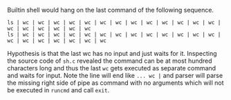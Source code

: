 Builtin shell would hang on the last command of the following sequence.

```
ls | wc | wc | wc | wc | wc | wc | wc | wc | wc | wc | wc | wc | wc | wc | wc | wc | wc | wc | wc
ls | wc | wc | wc | wc | wc | wc | wc | wc | wc | wc | wc | wc | wc | wc | wc | wc | wc | wc | wc | wc
```

Hypothesis is that the last wc has no input and just waits for it. Inspecting the source code
of `sh.c` revealed the command can be at most hundred characters long and thus the last `wc`
gets executed as separate command and waits for input.
Note the line will end like `... wc |` and parser will parse the missing right side of pipe
as command with no arguments which will not be executed in `runcmd` and call `exit`.
